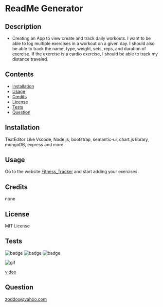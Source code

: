 
# ReadMe Generator

## Description

* Creating an App to view create and track daily workouts. I want to be able to log multiple exercises in a workout on a given day. I should also be able to track the name, type, weight, sets, reps, and duration of exercise. If the exercise is a cardio exercise, I should be able to track my distance traveled. 

## Contents

* [Installation](#installation)
* [Usage](#usage)
* [Credits](#credits)
* [License](#license)
* [Tests](#tests)
* [Question](#question)
                 
## Installation

TextEditor Like Vscode, Node.js, bootstrap, semantic-ui, chart.js library, mongoDB, express and more
                
## Usage

Go to the website [Fitness_Tracker](https://fierce-dawn-03573.herokuapp.com/) and start adding your exercises

## Credits
 
none 

## License

MIT License 
                
## Tests

![badge](https://img.shields.io/badge/License-MIT-yellowgreen)
![badge](https://img.shields.io/badge/dependencies-upto%20date-ff69b4)
![badge](https://img.shields.io/badge/Version-v1.0.0-blue)

![gif](https://media.giphy.com/media/UQlfYQugD7rmccwlv9/giphy.gif )

[video](https://ttprivatenew.s3.amazonaws.com/pulse/zoddoo/attachments/13365000/TinyTake03-05-2020-07-46-55.mp4)
                
## Question
               
zoddoo@yahoo.com
              
